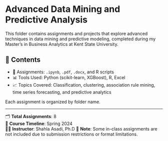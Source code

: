 # Advanced Data Mining and Predictive Analysis

This folder contains assignments and projects that explore advanced techniques in data mining and predictive modeling, completed during my Master’s in Business Analytics at Kent State University.

## 📂 Contents
- 📄 Assignments: `.ipynb`, `.pdf`, `.docx`, and R scripts
- 📊 Tools Used: Python (scikit-learn, XGBoost), R, Excel
- 📈 Topics Covered: Classification, clustering, association rule mining, time series forecasting, and predictive analytics

Each assignment is organized by folder name.

---

🗂 **Total Assignments**: 8  
📅 **Course Timeline**: Spring 2024  
👨‍🏫 **Instructor**: Shahla Asadi, Ph.D 
📝 **Note**: Some in-class assignments are not included due to submission restrictions or format limitations.

